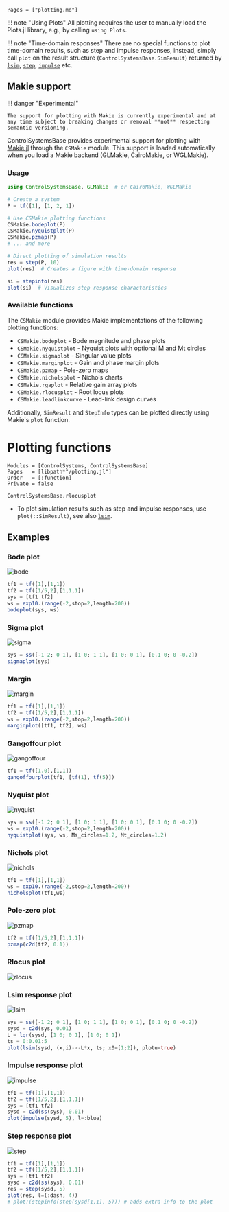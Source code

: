 ```@index
Pages = ["plotting.md"]
```

!!! note "Using Plots"
    All plotting requires the user to manually load the Plots.jl library, e.g., by calling `using Plots`.

!!! note "Time-domain responses"
    There are no special functions to plot time-domain results, such as step and impulse responses, instead, simply call `plot` on the result structure (`ControlSystemsBase.SimResult`) returned by [`lsim`](@ref), [`step`](@ref), [`impulse`](@ref) etc.

## Makie support
!!! danger "Experimental"
    
    The support for plotting with Makie is currently experimental and at any time subject to breaking changes or removal **not** respecting semantic versioning.

ControlSystemsBase provides experimental support for plotting with [Makie.jl](https://docs.makie.org/) through the `CSMakie` module. This support is loaded automatically when you load a Makie backend (GLMakie, CairoMakie, or WGLMakie).

### Usage

```julia
using ControlSystemsBase, GLMakie  # or CairoMakie, WGLMakie

# Create a system
P = tf([1], [1, 2, 1])

# Use CSMakie plotting functions
CSMakie.bodeplot(P)
CSMakie.nyquistplot(P)
CSMakie.pzmap(P)
# ... and more

# Direct plotting of simulation results
res = step(P, 10)
plot(res)  # Creates a figure with time-domain response

si = stepinfo(res)
plot(si)  # Visualizes step response characteristics
```

### Available functions

The `CSMakie` module provides Makie implementations of the following plotting functions:

- `CSMakie.bodeplot` - Bode magnitude and phase plots
- `CSMakie.nyquistplot` - Nyquist plots with optional M and Mt circles
- `CSMakie.sigmaplot` - Singular value plots
- `CSMakie.marginplot` - Gain and phase margin plots
- `CSMakie.pzmap` - Pole-zero maps
- `CSMakie.nicholsplot` - Nichols charts
- `CSMakie.rgaplot` - Relative gain array plots
- `CSMakie.rlocusplot` - Root locus plots
- `CSMakie.leadlinkcurve` - Lead-link design curves

Additionally, `SimResult` and `StepInfo` types can be plotted directly using Makie's `plot` function.

# Plotting functions

```@autodocs
Modules = [ControlSystems, ControlSystemsBase]
Pages   = [libpath*"/plotting.jl"]
Order   = [:function]
Private = false
```
```@docs
ControlSystemsBase.rlocusplot
```
- To plot simulation results such as step and impulse responses, use `plot(::SimResult)`, see also [`lsim`](@ref).

## Examples

### Bode plot

![bode](https://github.com/JuliaControl/ControlExamplePlots.jl/blob/master/src/figures/bode.png?raw=true)
```julia
tf1 = tf([1],[1,1])
tf2 = tf([1/5,2],[1,1,1])
sys = [tf1 tf2]
ws = exp10.(range(-2,stop=2,length=200))
bodeplot(sys, ws)
```
### Sigma plot

![sigma](https://github.com/JuliaControl/ControlExamplePlots.jl/blob/master/src/figures/sigma.png?raw=true)
```julia
sys = ss([-1 2; 0 1], [1 0; 1 1], [1 0; 0 1], [0.1 0; 0 -0.2])
sigmaplot(sys)
```
### Margin

![margin](https://github.com/JuliaControl/ControlExamplePlots.jl/blob/master/src/figures/margin.png?raw=true)
```julia
tf1 = tf([1],[1,1])
tf2 = tf([1/5,2],[1,1,1])
ws = exp10.(range(-2,stop=2,length=200))
marginplot([tf1, tf2], ws)
```
### Gangoffour plot

![gangoffour](https://github.com/JuliaControl/ControlExamplePlots.jl/blob/master/src/figures/gangoffour.png?raw=true)
```julia
tf1 = tf([1.0],[1,1])
gangoffourplot(tf1, [tf(1), tf(5)])
```
### Nyquist plot

![nyquist](https://github.com/JuliaControl/ControlExamplePlots.jl/blob/master/src/figures/nyquist.png?raw=true)
```julia
sys = ss([-1 2; 0 1], [1 0; 1 1], [1 0; 0 1], [0.1 0; 0 -0.2])
ws = exp10.(range(-2,stop=2,length=200))
nyquistplot(sys, ws, Ms_circles=1.2, Mt_circles=1.2)
```
### Nichols plot

![nichols](https://github.com/JuliaControl/ControlExamplePlots.jl/blob/master/src/figures/nichols.png?raw=true)
```julia
tf1 = tf([1],[1,1])
ws = exp10.(range(-2,stop=2,length=200))
nicholsplot(tf1,ws)
```
### Pole-zero plot

![pzmap](https://github.com/JuliaControl/ControlExamplePlots.jl/blob/master/src/figures/pzmap.png?raw=true)
```julia
tf2 = tf([1/5,2],[1,1,1])
pzmap(c2d(tf2, 0.1))
```
### Rlocus plot

![rlocus](https://github.com/JuliaControl/ControlExamplePlots.jl/blob/master/src/figures/rlocus.png?raw=true)

### Lsim response plot

![lsim](https://github.com/JuliaControl/ControlExamplePlots.jl/blob/master/src/figures/lsim.png?raw=true)
```julia
sys = ss([-1 2; 0 1], [1 0; 1 1], [1 0; 0 1], [0.1 0; 0 -0.2])
sysd = c2d(sys, 0.01)
L = lqr(sysd, [1 0; 0 1], [1 0; 0 1])
ts = 0:0.01:5
plot(lsim(sysd, (x,i)->-L*x, ts; x0=[1;2]), plotu=true)
```
### Impulse response plot

![impulse](https://github.com/JuliaControl/ControlExamplePlots.jl/blob/master/src/figures/impulse.png?raw=true)
```julia
tf1 = tf([1],[1,1])
tf2 = tf([1/5,2],[1,1,1])
sys = [tf1 tf2]
sysd = c2d(ss(sys), 0.01)
plot(impulse(sysd, 5), l=:blue)
```
### Step response plot

![step](https://github.com/JuliaControl/ControlExamplePlots.jl/blob/master/src/figures/step.png?raw=true)
```julia
tf1 = tf([1],[1,1])
tf2 = tf([1/5,2],[1,1,1])
sys = [tf1 tf2]
sysd = c2d(ss(sys), 0.01)
res = step(sysd, 5)
plot(res, l=(:dash, 4))
# plot!(stepinfo(step(sysd[1,1], 5))) # adds extra info to the plot
```
